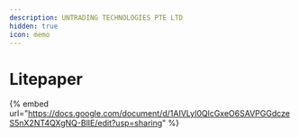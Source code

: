 ```yaml
---
description: UNTRADING TECHNOLOGIES PTE LTD
hidden: true
icon: memo
---
```


# Litepaper

{% embed url="https://docs.google.com/document/d/1AIVLyI0QlcGxeO6SAVPGGdczeS5nX2NT4QXgNQ-BlIE/edit?usp=sharing" %}
